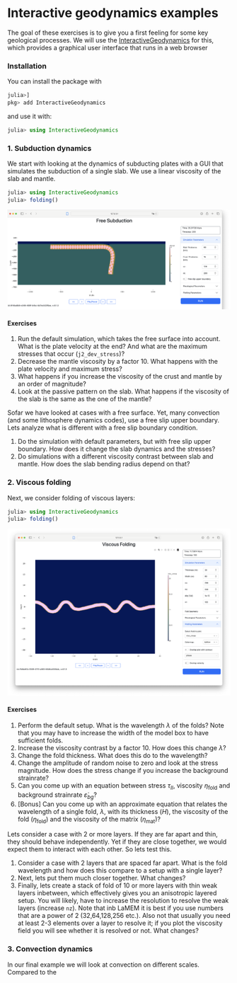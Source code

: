 # Interactive geodynamics examples

The goal of these exercises is to give you a first feeling for some key geological processes. We will use the [InteractiveGeodynamics](https://github.com/JuliaGeodynamics/InteractiveGeodynamics.jl) for this, which provides a graphical user interface that runs in a web browser

### Installation
You can install the package with
```julia
julia>]
pkg> add InteractiveGeodynamics
```
and use it with:
```julia
julia> using InteractiveGeodynamics
```


### 1. Subduction dynamics
We start with looking at the dynamics of subducting plates with a GUI that simulates the subduction of a single slab. We use a linear viscosity of the slab and mantle.  
```julia
julia> using InteractiveGeodynamics
julia> folding()
```

![Subduction](Subduction.png)

#### Exercises
1. Run the default simulation, which takes the free surface into account. What is the plate velocity at the end? And what are the maximum stresses that occur (`j2_dev_stress`)?
2. Decrease the mantle viscosity by a factor 10. What happens with the plate velocity and maximum stress?
3. What happens if you increase the viscosity of the crust and mantle by an order of magnitude? 
4. Look at the passive pattern on the slab. What happens if the viscosity of the slab is the same as the one of the mantle?

Sofar we have looked at cases with a free surface. Yet, many convection (and some lithosphere dynamics codes), use a free slip upper boundary. Lets analyze what is different with a free slip boundary condition.
1. Do the simulation with default parameters, but with free slip upper boundary. How does it change the slab dynamics and the stresses?
2. Do simulations with a different viscosity contrast between slab and mantle. How does the slab bending radius depend on that?


### 2. Viscous folding
Next, we consider folding of viscous layers:
```julia
julia> using InteractiveGeodynamics
julia> folding()
```

![Folding](Folding.png)

#### Exercises
1. Perform the default setup. What is the wavelength $\lambda$ of the folds? Note that you may have to increase the width of the model box to have sufficient folds. 
2. Increase the viscosity contrast by a factor 10. How does this change $\lambda$?
3. Change the fold thickness. What does this do to the wavelength?
4. Change the amplitude of random noise to zero and look at the stress magnitude. How does the stress change if you increase the background strainrate? 
5. Can you come up with an equation between stress $\tau_{II}$, viscosity $\eta_{\textrm{fold}}$ and background strainrate $\dot{\varepsilon}_{bg}$?
6. [Bonus] Can you come up with an approximate equation that relates the wavelength of a single fold, $\lambda$, with its thickness ($H$), the viscosity of the fold ($\eta_{\textrm{fold}}$) and the viscosity of the matrix ($\eta_{\textrm{mat}}$)?

Lets consider a case with 2 or more layers. If they are far apart and thin, they should behave independently. Yet if they are close together, we would expect them to interact with each other. So lets test this.

1. Consider a case with 2 layers that are spaced far apart. What is the fold wavelength and how does this compare to a setup with a single layer?
2. Next, lets put them much closer together. What changes?
3. Finally, lets create a stack of fold of 10 or more layers with thin weak layers inbetween, which effectively gives you an anisotropic layered setup. You will likely, have to increase the resolution to resolve the weak layers (increase `nz`). Note that inb LaMEM it is best if you use numbers that are a power of 2 (32,64,128,256 etc.). Also not that usually you need at least 2-3 elements over a layer to resolve it; if you plot the viscosity field you will see whether it is resolved or not. What changes?




### 3. Convection dynamics
In our final example we will look at convection on different scales. Compared to the 